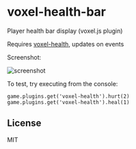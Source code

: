 # voxel-health-bar

Player health bar display (voxel.js plugin)

Requires [voxel-health](https://github.com/deathcap/voxel-health), updates on events

Screenshot:

![screenshot](http://i.imgur.com/dHJaE0E.png "Screenshot")

To test, try executing from the console:

    game.plugins.get('voxel-health').hurt(2)
    game.plugins.get('voxel-health').heal(1)

## License

MIT

